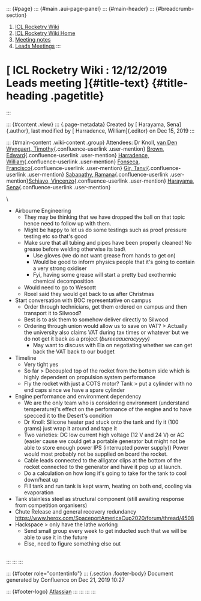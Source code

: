 ::: {#page}
::: {#main .aui-page-panel}
::: {#main-header}
::: {#breadcrumb-section}
1.  [ICL Rocketry Wiki](index.html)
2.  [ICL Rocketry Wiki Home](ICL-Rocketry-Wiki-Home_142270843.html)
3.  [Meeting notes](Meeting-notes_142274615.html)
4.  [Leads Meetings](Leads-Meetings_149335333.html)
:::

[ ICL Rocketry Wiki : 12/12/2019 Leads meeting ]{#title-text} {#title-heading .pagetitle}
=============================================================
:::

::: {#content .view}
::: {.page-metadata}
Created by [ Harayama, Sena]{.author}, last modified by [ Harradence,
William]{.editor} on Dec 15, 2019
:::

::: {#main-content .wiki-content .group}
Attendees: Dr Knoll, [van Den Wyngaert,
Timothy](https://wiki.imperial.ac.uk/display/~trv18){.confluence-userlink
.user-mention} [Brown,
Edward](https://wiki.imperial.ac.uk/display/~eb3817){.confluence-userlink
.user-mention} [Harradence,
William](https://wiki.imperial.ac.uk/display/~wh1615){.confluence-userlink
.user-mention} [Fonseca,
Francisco](https://wiki.imperial.ac.uk/display/~ff318){.confluence-userlink
.user-mention} [Gir,
Tanvi](https://wiki.imperial.ac.uk/display/~trg18){.confluence-userlink
.user-mention} [Sabapathy,
Ramana](https://wiki.imperial.ac.uk/display/~rs1116){.confluence-userlink
.user-mention}[Schiavo,
Vincenzo](https://wiki.imperial.ac.uk/display/~vs4118){.confluence-userlink
.user-mention} [Harayama,
Sena](https://wiki.imperial.ac.uk/display/~sh5915){.confluence-userlink
.user-mention}

\

-   Airbourne Engineering
    -   They may be thinking that we have dropped the ball on that topic
        hence need to follow up with them.
    -   Might be happy to let us do some testings such as proof pressure
        testing etc so that\'s good
    -   Make sure that all tubing and pipes have been properly cleaned!
        No grease before welding otherwise its bad\
        -   Use gloves (we do not want grease from hands to get on)
        -   Would be good to inform physics people that it\'s going to
            contain a very strong oxidiser
        -   Fyi, having some grease will start a pretty bad exothermic
            chemical decomposition
    -   Would need to go to Wescott 
    -   Roxel said they would get back to us after Christmas
-   Start conversation with BOC representative on campus
    -   Order through technicians, get them ordered on campus and then
        transport it to Silwood?
    -   Best is to ask them to somehow deliver directly to Silwood
    -   Ordering through union would allow us to save on VAT? \>
        Actually the university also claims VAT during tax times or
        whatever but we do not get it back as a project
        (*bureeaaucracyyyy)*
        -   May want to discuss with Ela on negotiating whether we can
            get back the VAT back to our budget
-   Timeline
    -   Very tight yes
    -   So far \> Decoupled top of the rocket from the bottom side which
        is highly dependent on propulsion system performance
    -   Fly the rocket with just a COTS motor? Tank \> put a cylinder
        with no end caps since we have a spare cylinder
-   Engine performance and environment dependency
    -   We are the only team who is considering environment (understand
        temperature)\'s effect on the performance of the engine and to
        have specced it to the Desert\'s condition
    -   Dr Knoll: Silicone heater pad stuck onto the tank and fly it
        (100 grams) just wrap it around and tape it
    -   Two varieties: DC low current high voltage (12 V and 24 V) or AC
        (easier cause we could get a portable generator but might not be
        able to store enough power IPS (interrupted power supply)) Power
        would most probably not be supplied on board the rocket.
    -   Cable leads connected to the alligator clips at the bottom of
        the rocket connected to the generator and have it pop up at
        launch.
    -   Do a calculation on how long it\'s going to take for the tank to
        cool down/heat up
    -   Fill tank and run tank is kept warm, heating on both end,
        cooling via evaporation 
-   Tank stainless steel as structural component (still awaiting
    response from competition organisers)
-   Chute Release and general recovery redundancy \
    <https://www.herox.com/SpaceportAmericaCup2020/forum/thread/4508>
-   Hackspace \> only have the lathe working 
    -   Send small group every week to get inducted such that we will be
        able to use it in the future
    -   Else, need to figure something else out 

\
:::
:::
:::

::: {#footer role="contentinfo"}
::: {.section .footer-body}
Document generated by Confluence on Dec 21, 2019 10:27

::: {#footer-logo}
[Atlassian](http://www.atlassian.com/)
:::
:::
:::
:::
